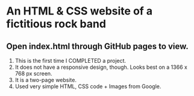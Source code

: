 # An HTML &amp; CSS website of a fictitious rock band
## Open index.html through GitHub pages to view.

1) This is the first time I COMPLETED a project.
2) It does not have a responsive design, though. Looks best on a 1366 x 768 px screen.
3) It is a two-page website.
4) Used very simple HTML, CSS code + Images from Google.
